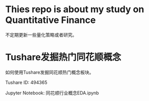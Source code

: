 # Thies repo is about my study on Quantitative Finance
不定期更新一些量化策略或者研究。

# Tushare发掘热门同花顺概念
如何使用Tushare发掘同花顺热门概念板块。

Tushare ID: 494365

Jupyter Notebook: 同花顺行业概念EDA.ipynb

# 
